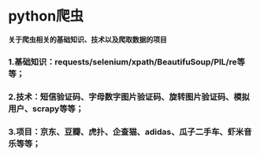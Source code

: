 # python爬虫

**关于爬虫相关的基础知识、技术以及爬取数据的项目**
### 1.基础知识：requests/selenium/xpath/BeautifuSoup/PIL/re等等；
### 2.技术：短信验证码、字母数字图片验证码、旋转图片验证码、模拟用户、scrapy等等；
### 3.项目：京东、豆瓣、虎扑、企查猫、adidas、瓜子二手车、虾米音乐等等；

